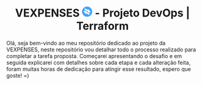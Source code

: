 ### <h1 align=center> VEXPENSES <img src="https://github.com/Rodrigolppz/Vexpenses-Terraform/blob/main/Vexpenses.png" alt="Descrição da imagem" width="27"> - Projeto DevOps | Terraform </h1>

<p>
  
  Olá, seja bem-vindo ao meu repositório dedicado ao projeto da VEXPENSES, neste repositório vou detalhar todo o processo realizado para completar a tarefa proposta. Começarei apresentando o desafio e em seguida explicarei com detalhes sobre cada etapa e cada alteração feita, foram muitas horas de dedicação para atingir esse resultado, espero que goste! =)
  
</p>




